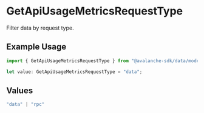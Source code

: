 # GetApiUsageMetricsRequestType

Filter data by request type.

## Example Usage

```typescript
import { GetApiUsageMetricsRequestType } from "@avalanche-sdk/data/models/operations";

let value: GetApiUsageMetricsRequestType = "data";
```

## Values

```typescript
"data" | "rpc"
```